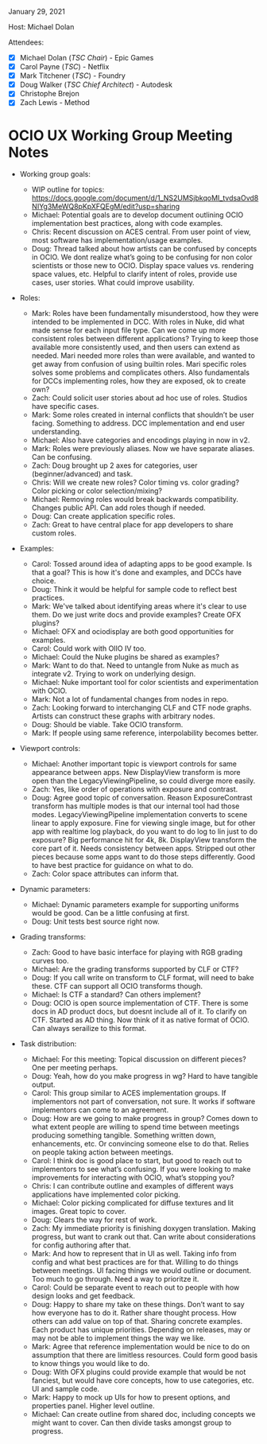 <!-- SPDX-License-Identifier: CC-BY-4.0 -->
<!-- Copyright Contributors to the OpenColorIO Project. -->

January 29, 2021

Host: Michael Dolan

Attendees:
  * [X] Michael Dolan (_TSC Chair_) - Epic Games
  * [X] Carol Payne (_TSC_) - Netflix
  * [X] Mark Titchener (_TSC_) - Foundry
  * [X] Doug Walker (_TSC Chief Architect_) - Autodesk
  * [X] Christophe Brejon
  * [X] Zach Lewis - Method

# **OCIO UX Working Group Meeting Notes**

* Working group goals:
    - WIP outline for topics: 
      https://docs.google.com/document/d/1_NS2UMSjbkqoMI_tvdsaOvd8NIYg3MeWQ8pKpXFQEgM/edit?usp=sharing
    - Michael: Potential goals are to develop document outlining OCIO 
      implementation best practices, along with code examples.
    - Chris: Recent discussion on ACES central. From user point of view, most 
      software has implementation/usage examples.
    - Doug: Thread talked about how artists can be confused by concepts in 
      OCIO. We dont realize what’s going to be confusing for non 
      color scientists or those new to OCIO. Display space values vs. rendering 
      space values, etc. Helpful to clarify intent of roles, provide use cases, 
      user stories. What could improve usability.

* Roles:
    - Mark: Roles have been fundamentally misunderstood, how they were 
      intended to be implemented in DCC. With roles in Nuke, did what made 
      sense for each input file type. Can we come up more consistent roles 
      between different applications? Trying to keep those available more 
      consistently used, and then users can extend as needed. Mari needed more 
      roles than were available, and wanted to get away from confusion of 
      using builtin roles. Mari specific roles solves some problems and 
      complicates others. Also fundamentals for DCCs implementing roles, how 
      they are exposed, ok to create own?
    - Zach: Could solicit user stories about ad hoc use of roles. Studios have 
      specific cases.
    - Mark: Some roles created in internal conflicts that shouldn’t be user 
      facing. Something to address. DCC implementation and end user 
      understanding.
    - Michael: Also have categories and encodings playing in now in v2.
    - Mark: Roles were previously aliases. Now we have separate aliases. Can 
      be confusing.
    - Zach: Doug brought up 2 axes for categories, user (beginner/advanced) 
      and task.
    - Chris: Will we create new roles? Color timing vs. color grading? Color 
      picking or color selection/mixing?
    - Michael: Removing roles would break backwards compatibility. Changes 
      public API. Can add roles though if needed.
    - Doug: Can create application specific roles.
    - Zach: Great to have central place for app developers to share custom 
      roles.

* Examples:
    - Carol: Tossed around idea of adapting apps to be good example. Is that a 
      goal? This is how it's done and examples, and DCCs have choice.
    - Doug: Think it would be helpful for sample code to reflect best 
      practices.
    - Mark: We've talked about identifying areas where it's clear to use them. 
      Do we just write docs and provide examples? Create OFX plugins?
    - Michael: OFX and ociodisplay are both good opportunities for examples.
    - Carol: Could work with OIIO IV too.
    - Michael: Could the Nuke plugins be shared as examples?
    - Mark: Want to do that. Need to untangle from Nuke as much as integrate 
      v2. Trying to work on underlying design.
    - Michael: Nuke important tool for color scientists and experimentation 
      with OCIO.
    - Mark: Not a lot of fundamental changes from nodes in repo.
    - Zach: Looking forward to interchanging CLF and CTF node graphs. Artists 
      can construct these graphs with arbitrary nodes.
    - Doug: Should be viable. Take OCIO transform.
    - Mark: If people using same reference, interpolability becomes better.

* Viewport controls:
    - Michael: Another important topic is viewport controls for same 
      appearance between apps. New DisplayView transform is more open than the 
      LegacyViewingPipeline, so could diverge more easily.
    - Zach: Yes, like order of operations with exposure and contrast.
    - Doug: Agree good topic of conversation. Reason ExposureContrast 
      transform has multiple modes is that our internal tool had those modes. 
      LegacyViewingPipeline implementation converts to scene linear to apply 
      exposure. Fine for viewing single image, but for other app with realtime 
      log playback, do you want to do log to lin just to do exposure? Big 
      performance hit for 4k, 8k. DisplayView transform the core part of it. 
      Needs consistency between apps. Stripped out other pieces because some 
      apps want to do those steps differently. Good to have best practice for 
      guidance on what to do.
    - Zach: Color space attributes can inform that.

* Dynamic parameters:
    - Michael: Dynamic parameters example for supporting uniforms would be 
      good. Can be a little confusing at first.
    - Doug: Unit tests best source right now.

* Grading transforms:
    - Zach: Good to have basic interface for playing with RGB grading curves 
      too.
    - Michael: Are the grading transforms supported by CLF or CTF?
    - Doug: If you call write on transform to CLF format, will need to bake 
      these. CTF can support all OCIO transforms though.
    - Michael: Is CTF a standard? Can others implement?
    - Doug: OCIO is open source implementation of CTF. There is some docs in 
      AD product docs, but doesnt include all of it. To clarify on CTF. Started 
      as AD thing. Now think of it as native format of OCIO. Can always 
      serailize to this format.

* Task distribution:
    - Michael: For this meeting: Topical discussion on different pieces? One 
      per meeting perhaps.
    - Doug: Yeah, how do you make progress in wg? Hard to have tangible output.
    - Carol: This group similar to ACES implementation groups. If implementors 
      not part of conversation, not sure. It works if software implementors can 
      come to an agreement.
    - Doug: How are we going to make progress in group? Comes down to what 
      extent people are willing to spend time between meetings producing 
      something tangible. Something written down, enhancements, etc. Or 
      convincing someone else to do that. Relies on people taking action 
      between meetings.
    - Carol: I think doc is good place to start, but good to reach out to 
      implementors to see what’s confusing. If you were looking to make 
      improvements for interacting with OCIO, what’s stopping you?
    - Chris: I can contribute outline and examples of different ways 
      applications have implemented color picking.
    - Michael: Color picking complicated for diffuse textures and lit images. 
      Great topic to cover.
    - Doug: Clears the way for rest of work.
    - Zach: My immediate priority is finishing doxygen translation. Making 
      progress, but want to crank out that. Can write about considerations for 
      config authoring after that.
    - Mark: And how to represent that in UI as well. Taking info from config 
      and what best practices are for that. Willing to do things between 
      meetings. UI facing things we would outline or document. Too much to go 
      through. Need a way to prioritze it.
    - Carol: Could be separate event to reach out to people with how design 
      looks and get feedback.
    - Doug: Happy to share my take on these things. Don’t want to say how 
      everyone has to do it. Rather share thought process. How others can add 
      value on top of that. Sharing concrete examples. Each product has unique 
      priorities. Depending on releases, may or may not be able to implement 
      things the way we like.
    - Mark: Agree that reference implementation would be nice to do on 
      assumption that there are limitless resources. Could form good basis to 
      know things you would like to do.
    - Doug: With OFX plugins could provide example that would be not fanciest, 
      but would have core concepts, how to use categories, etc. UI and sample 
      code.
    - Mark: Happy to mock up UIs for how to present options, and properties 
      panel. Higher level outline.
    - Michael: Can create outline from shared doc, including concepts we might 
      want to cover. Can then divide tasks amongst group to progress.
